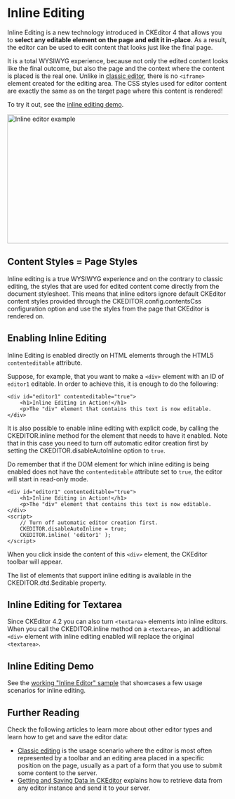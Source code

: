 <!--
Copyright (c) 2003-2015, CKSource - Frederico Knabben. All rights reserved.
For licensing, see LICENSE.md.
-->

# Inline Editing

Inline Editing is a new technology introduced in CKEditor 4 that allows you to **select any editable element on the page and edit it in-place**. As a result, the editor can be used to edit content that looks just like the final page.

It is a total WYSIWYG experience, because not only the edited content looks like the final outcome, but also the page and the context where the content is placed is the real one. Unlike in [classic editor](#!/guide/dev_framed), there is no `<iframe>` element created for the editing area. The CSS styles used for editor content are exactly the same as on the target page where this content is rendered!

To try it out, see the [inline editing demo](../samples/inline.html).

<img src="guides/dev_ckeditor_js_load/inline_example.png" alt="Inline editor example" width="585" height="294">

## Content Styles = Page Styles

Inline editing is a true WYSIWYG experience and on the contrary to classic editing, the styles that are used for edited content come directly from the document stylesheet. This means that inline editors ignore default CKEditor content styles provided through the CKEDITOR.config.contentsCss configuration option and use the styles from the page that CKEditor is rendered on.

## Enabling Inline Editing

Inline Editing is enabled directly on HTML elements through the HTML5 `contenteditable` attribute.

Suppose, for example, that you want to make a `<div>` element with an ID of `editor1` editable. In order to achieve this, it is enough to do the following:

	<div id="editor1" contenteditable="true">
		<h1>Inline Editing in Action!</h1>
		<p>The "div" element that contains this text is now editable.
	</div>

It is also possible to enable inline editing with explicit code, by calling the CKEDITOR.inline method for the element that needs to have it enabled. Note that in this case you need to turn off automatic editor creation first by setting the CKEDITOR.disableAutoInline option to `true`.

Do remember that if the DOM element for which inline editing is being enabled does not have the `contenteditable` attribute set to `true`, the editor will start in read-only mode.

	<div id="editor1" contenteditable="true">
		<h1>Inline Editing in Action!</h1>
		<p>The "div" element that contains this text is now editable.
	</div>
	<script>
		// Turn off automatic editor creation first.
		CKEDITOR.disableAutoInline = true;
		CKEDITOR.inline( 'editor1' );
	</script>

When you click inside the content of this `<div>` element, the CKEditor toolbar will appear.

<p class="tip">
	The list of elements that support inline editing is available in the CKEDITOR.dtd.$editable property.
</p>

## Inline Editing for Textarea

Since CKEditor 4.2 you can also turn `<textarea>` elements into inline editors. When you call the CKEDITOR.inline method on a `<textarea>`, an additional `<div>` element with inline editing enabled will replace the original `<textarea>`.

## Inline Editing Demo 

See the [working "Inline Editor" sample](../samples/inline.html) that showcases a few usage scenarios for inline editing.

## Further Reading

Check the following articles to learn more about other editor types and learn how to get and save the editor data:

* [Classic editing](#!/guide/dev_framed) is the usage scenario where the editor is most often represented by a toolbar and an editing area placed in a specific position on the page, usually as a part of a form that you use to submit some content to the server.
* [Getting and Saving Data in CKEditor](#!/guide/dev_savedata) explains how to retrieve data from any editor instance and send it to your server.